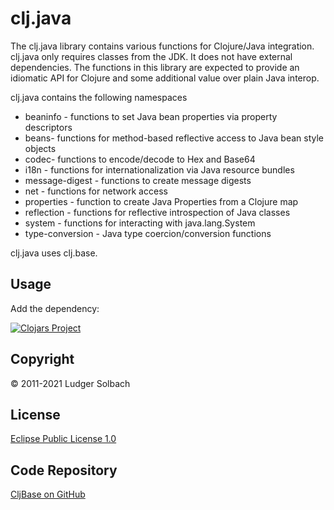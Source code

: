 clj.java
========
The clj.java library contains various functions for Clojure/Java integration.
clj.java only requires classes from the JDK. It does not have external dependencies.
The functions in this library are expected to provide an idiomatic API for Clojure and some additional value over plain Java interop.

clj.java contains the following namespaces
* beaninfo - functions to set Java bean properties via property descriptors
* beans- functions for method-based reflective access to Java bean style objects
* codec- functions to encode/decode to Hex and Base64
* i18n - functions for internationalization via Java resource bundles
* message-digest - functions to create message digests
* net - functions for network access
* properties - function to create Java Properties from a Clojure map
* reflection - functions for reflective introspection of Java classes
* system - functions for interacting with java.lang.System
* type-conversion - Java type coercion/conversion functions

clj.java uses clj.base.

Usage
-----
Add the dependency:

[![Clojars Project](https://img.shields.io/clojars/v/org.soulspace.clj/clj.java.svg)](https://clojars.org/org.soulspace.clj/clj.java)

Copyright
---------
© 2011-2021 Ludger Solbach

License
-------
[Eclipse Public License 1.0](http://www.eclipse.org/legal/epl-v10.html)

Code Repository
---------------
[CljBase on GitHub](https://github.com/lsolbach/CljBase)
